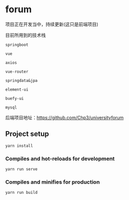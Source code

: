 # forum

项目正在开发当中，持续更新(这只是前端项目)

目前所用到的技术栈

`springboot`

`vue`

`axios`

`vue-router`

`springdata&jpa`

`element-ui`

`buefy-ui`

`mysql`

后端项目地址：https://github.com/Chp3/universityforum

## Project setup
```
yarn install
```

### Compiles and hot-reloads for development
```
yarn run serve
```

### Compiles and minifies for production
```
yarn run build
```


